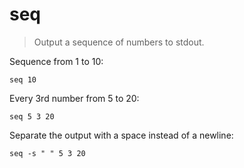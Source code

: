 seq
===

> Output a sequence of numbers to stdout.

Sequence from 1 to 10:

    seq 10

Every 3rd number from 5 to 20:

    seq 5 3 20

Separate the output with a space instead of a newline:

    seq -s " " 5 3 20
